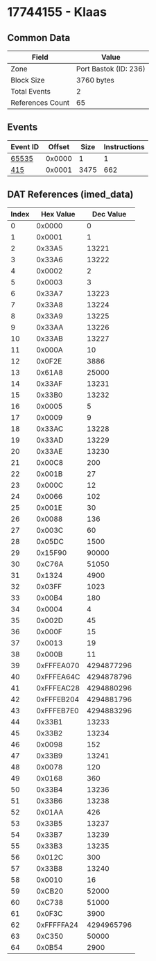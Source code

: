 # 17744155 - Klaas

## Common Data

| Field            | Value                 |
|------------------|-----------------------|
| Zone             | Port Bastok (ID: 236) |
| Block Size       | 3760 bytes            |
| Total Events     | 2                     |
| References Count | 65                    |

## Events

| Event ID            | Offset   |   Size |   Instructions |
|---------------------|----------|--------|----------------|
| [65535](./65535.md) | 0x0000   |      1 |              1 |
| [415](./415.md)     | 0x0001   |   3475 |            662 |

## DAT References (imed_data)

|   Index | Hex Value   |   Dec Value |
|---------|-------------|-------------|
|       0 | 0x0000      |           0 |
|       1 | 0x0001      |           1 |
|       2 | 0x33A5      |       13221 |
|       3 | 0x33A6      |       13222 |
|       4 | 0x0002      |           2 |
|       5 | 0x0003      |           3 |
|       6 | 0x33A7      |       13223 |
|       7 | 0x33A8      |       13224 |
|       8 | 0x33A9      |       13225 |
|       9 | 0x33AA      |       13226 |
|      10 | 0x33AB      |       13227 |
|      11 | 0x000A      |          10 |
|      12 | 0x0F2E      |        3886 |
|      13 | 0x61A8      |       25000 |
|      14 | 0x33AF      |       13231 |
|      15 | 0x33B0      |       13232 |
|      16 | 0x0005      |           5 |
|      17 | 0x0009      |           9 |
|      18 | 0x33AC      |       13228 |
|      19 | 0x33AD      |       13229 |
|      20 | 0x33AE      |       13230 |
|      21 | 0x00C8      |         200 |
|      22 | 0x001B      |          27 |
|      23 | 0x000C      |          12 |
|      24 | 0x0066      |         102 |
|      25 | 0x001E      |          30 |
|      26 | 0x0088      |         136 |
|      27 | 0x003C      |          60 |
|      28 | 0x05DC      |        1500 |
|      29 | 0x15F90     |       90000 |
|      30 | 0xC76A      |       51050 |
|      31 | 0x1324      |        4900 |
|      32 | 0x03FF      |        1023 |
|      33 | 0x00B4      |         180 |
|      34 | 0x0004      |           4 |
|      35 | 0x002D      |          45 |
|      36 | 0x000F      |          15 |
|      37 | 0x0013      |          19 |
|      38 | 0x000B      |          11 |
|      39 | 0xFFFEA070  |  4294877296 |
|      40 | 0xFFFEA64C  |  4294878796 |
|      41 | 0xFFFEAC28  |  4294880296 |
|      42 | 0xFFFEB204  |  4294881796 |
|      43 | 0xFFFEB7E0  |  4294883296 |
|      44 | 0x33B1      |       13233 |
|      45 | 0x33B2      |       13234 |
|      46 | 0x0098      |         152 |
|      47 | 0x33B9      |       13241 |
|      48 | 0x0078      |         120 |
|      49 | 0x0168      |         360 |
|      50 | 0x33B4      |       13236 |
|      51 | 0x33B6      |       13238 |
|      52 | 0x01AA      |         426 |
|      53 | 0x33B5      |       13237 |
|      54 | 0x33B7      |       13239 |
|      55 | 0x33B3      |       13235 |
|      56 | 0x012C      |         300 |
|      57 | 0x33B8      |       13240 |
|      58 | 0x0010      |          16 |
|      59 | 0xCB20      |       52000 |
|      60 | 0xC738      |       51000 |
|      61 | 0x0F3C      |        3900 |
|      62 | 0xFFFFFA24  |  4294965796 |
|      63 | 0xC350      |       50000 |
|      64 | 0x0B54      |        2900 |

